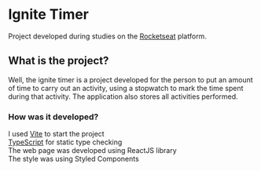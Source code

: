 # Ignite Timer
Project developed during studies on the [Rocketseat](https://www.rocketseat.com.br/) platform.
## What is the project?
Well, the ignite timer is a project developed for the person to put an amount of time to carry out an activity, using a stopwatch to mark the time spent during that activity. The application also stores all activities performed.
### How was it developed?
I used [Vite](https://vitejs.dev/) to start the project
<br>
[TypeScript](https://www.typescriptlang.org/) for static type checking
<br>
The web page was developed using ReactJS library
<br>
The style was using Styled Components
